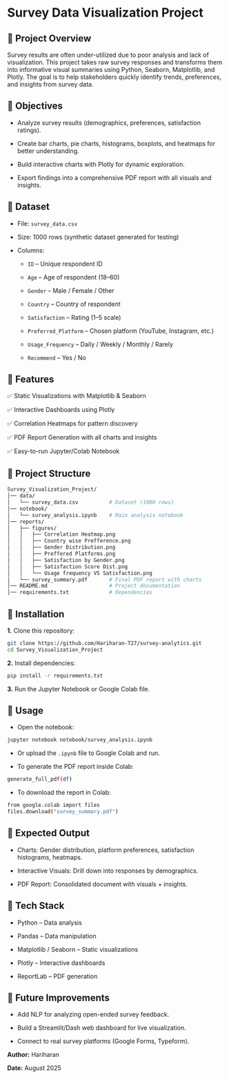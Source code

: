   # Survey Data Visualization Project

## 🔹 Project Overview
Survey results are often under-utilized due to poor analysis and lack of visualization.
This project takes raw survey responses and transforms them into informative visual summaries using Python, Seaborn, Matplotlib, and Plotly.
The goal is to help stakeholders quickly identify trends, preferences, and insights from survey data.

## 🔹 Objectives

- Analyze survey results (demographics, preferences, satisfaction ratings).

- Create bar charts, pie charts, histograms, boxplots, and heatmaps for better understanding.

- Build interactive charts with Plotly for dynamic exploration.

- Export findings into a comprehensive PDF report with all visuals and insights.

## 🔹 Dataset
- File: `survey_data.csv`

- Size: 1000 rows (synthetic dataset generated for testing)

- Columns:

    - `ID` – Unique respondent ID

    - `Age` – Age of respondent (18–60)

    - `Gender` – Male / Female / Other

    - `Country` – Country of respondent

    - `Satisfaction` – Rating (1–5 scale)

    - `Preferred_Platform` – Chosen platform (YouTube, Instagram, etc.)

    - `Usage_Frequency` – Daily / Weekly / Monthly / Rarely

    - `Recommend` – Yes / No


## 🔹 Features
✅ Static Visualizations with Matplotlib & Seaborn

✅ Interactive Dashboards using Plotly

✅ Correlation Heatmaps for pattern discovery

✅ PDF Report Generation with all charts and insights

✅ Easy-to-run Jupyter/Colab Notebook


## 🔹 Project Structure
```bash
Survey_Visualization_Project/
│── data/
│   └── survey_data.csv          # Dataset (1000 rows)
│── notebook/
│   └── survey_analysis.ipynb    # Main analysis notebook
│── reports/
│   ├── figures/ 
│   │   ├── Correlation Heatmap.png
│   │   ├── Country wise Prefference.png
│   │   ├── Gender Distribution.png
│   │   ├── Preffered Platforms.png
│   │   ├── Satisfaction by Gender.png
│   │   ├── Satisfaction Score Dist.png
│   │   └── Usage frequency VS Satisfaction.png
│   └── survey_summary.pdf       # Final PDF report with charts
│── README.md                    # Project documentation
│── requirements.txt             # Dependencies
```

## 🔹 Installation
**1.** Clone this repository:
```bash
git clone https://github.com/Hariharan-T27/survey-analytics.git
cd Survey_Visualization_Project
```

**2.** Install dependencies:
```bash
pip install -r requirements.txt
```

**3.** Run the Jupyter Notebook or Google Colab file.

## 🔹 Usage
- Open the notebook:
```bash
jupyter notebook notebook/survey_analysis.ipynb
```

- Or upload the `.ipynb` file to Google Colab and run.

- To generate the PDF report inside Colab:
```bash
generate_full_pdf(df)

```

- To download the report in Colab:
```bash
from google.colab import files
files.download("survey_summary.pdf")
```

## 🔹 Expected Output
- Charts: Gender distribution, platform preferences, satisfaction histograms, heatmaps.

- Interactive Visuals: Drill down into responses by demographics.

- PDF Report: Consolidated document with visuals + insights.

## 🔹 Tech Stack
- Python – Data analysis

- Pandas – Data manipulation

- Matplotlib / Seaborn – Static visualizations

- Plotly – Interactive dashboards

- ReportLab – PDF generation

## 🔹 Future Improvements
- Add NLP for analyzing open-ended survey feedback.

- Build a Streamlit/Dash web dashboard for live visualization.

- Connect to real survey platforms (Google Forms, Typeform).


**Author:** Hariharan

**Date:** August 2025
